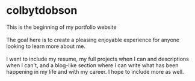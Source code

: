 # colbytdobson

This is the beginning of my portfolio website<br>
<br>
The goal here is to create a pleasing enjoyable experience for anyone<br>
looking to learn more about me.<br>
<br>
I want to include my resume, my full projects when I can and descriptions<br>
when I can't, and a blog-like section where I can write what has been<br>
happening in my life and with my career. I hope to include more as well.